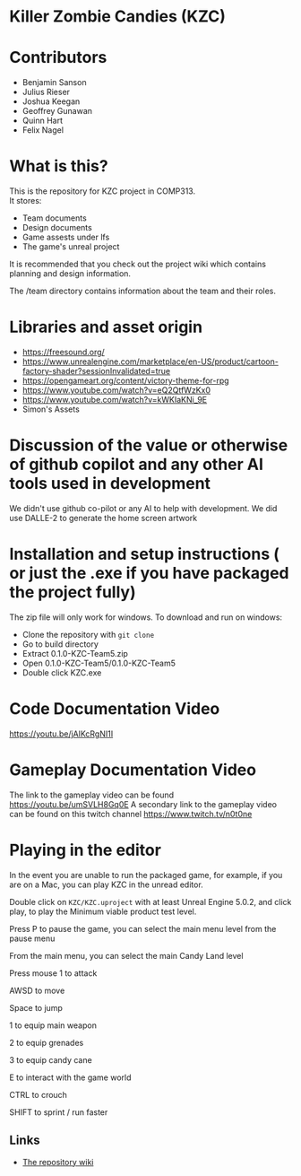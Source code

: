 # Killer Zombie Candies (KZC)

# Contributors
- Benjamin Sanson 
- Julius Rieser 
- Joshua Keegan 
- Geoffrey Gunawan 
- Quinn Hart 
- Felix Nagel 

# What is this?

This is the repository for KZC project in COMP313.<br>
It stores:
- Team documents
- Design documents
- Game assests under lfs
- The game's unreal project

It is recommended that you check out the project wiki which contains planning and design information.

The /team directory contains information about the team and their roles.

# Libraries and asset origin
- https://freesound.org/
- https://www.unrealengine.com/marketplace/en-US/product/cartoon-factory-shader?sessionInvalidated=true
- https://opengameart.org/content/victory-theme-for-rpg
- https://www.youtube.com/watch?v=eQ2QtfWzKx0
- https://www.youtube.com/watch?v=kWKIaKNi_9E
- Simon's Assets

# Discussion of the value or otherwise of github copilot and any other AI tools used in development
We didn't use github co-pilot or any AI to help with development. We did use DALLE-2 to generate the home screen artwork

# Installation and setup instructions ( or just the .exe if you have packaged the project fully)
The zip file will only work for windows. To download and run on windows:<br>
- Clone the repository with `git clone `
- Go to build directory
- Extract 0.1.0-KZC-Team5.zip
- Open 0.1.0-KZC-Team5/0.1.0-KZC-Team5
- Double click KZC.exe

# Code Documentation Video
https://youtu.be/jAlKcRgNI1I

# Gameplay Documentation Video
The link to the gameplay video can be found
https://youtu.be/umSVLH8Gq0E 
A secondary link to the gameplay video can be found on this twitch channel
https://www.twitch.tv/n0t0ne  

# Playing in the editor

In the event you are unable to run the packaged game, for example, if you are on a Mac, you can play KZC in the unread editor.

Double click on ```KZC/KZC.uproject``` with at least Unreal Engine 5.0.2, and click play, to play the Minimum viable product test level.

Press P to pause the game, you can select the main menu level from the pause menu

From the main menu, you can select the main Candy Land level

Press mouse 1 to attack 

AWSD to move

Space to jump 

1 to equip main weapon

2 to equip grenades

3 to equip candy cane

E to interact with the game world

CTRL to crouch

SHIFT to sprint / run faster

## Links

- [The repository wiki](https://gitlab.ecs.vuw.ac.nz/course-work/comp313/2022/assignments/sansonbenj/kzc/-/wikis/home)
